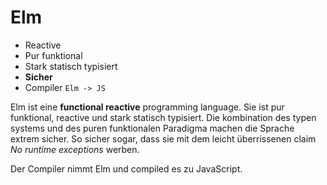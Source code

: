 # Elm

* Reactive
* Pur funktional
* Stark statisch typisiert
* **Sicher**
* Compiler `Elm -> JS`

<notes>

Elm ist eine **functional reactive** programming language. Sie ist pur funktional, reactive und stark statisch typisiert. Die kombination des typen systems und des puren funktionalen Paradigma machen die Sprache extrem sicher. So sicher sogar, dass sie mit dem leicht überrissenen claim _No runtime exceptions_ werben.

Der Compiler nimmt Elm und compiled es zu JavaScript.

</notes>

